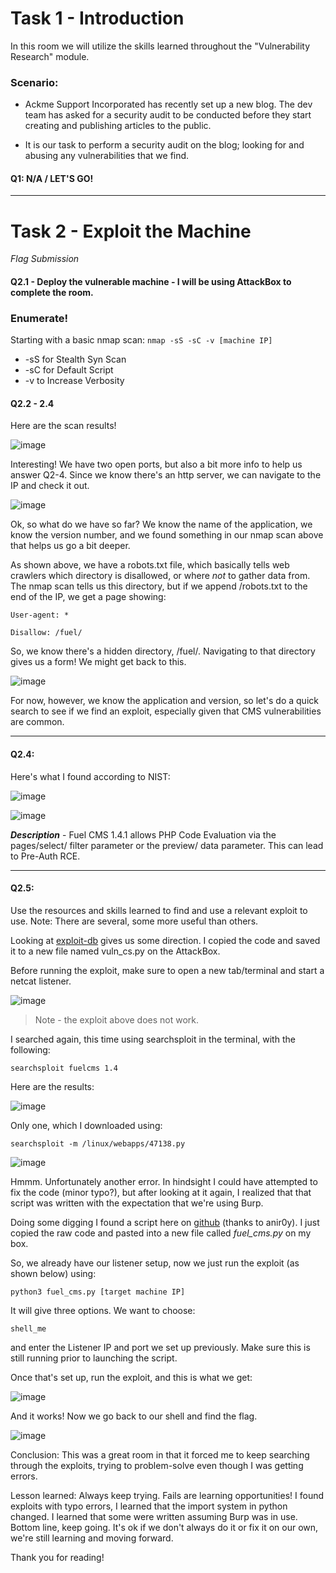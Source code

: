 # Task 1 - Introduction

In this room we will utilize the skills learned throughout the "Vulnerability Research" module.

### Scenario:
- Ackme Support Incorporated has recently set up a new blog. The dev team has asked for a security audit to be conducted before they start creating and publishing articles to the public.

- It is our task to perform a security audit on the blog; looking for and abusing any vulnerabilities that we find.

#### Q1: N/A / LET'S GO!

* * * 

# Task 2 - Exploit the Machine 
  _Flag Submission_

#### Q2.1 - Deploy the vulnerable machine - I will be using AttackBox to complete the room.

### Enumerate!
Starting with a basic nmap scan:
`nmap -sS -sC -v [machine IP]`

- -sS for Stealth Syn Scan
- -sC for Default Script 
- -v to Increase Verbosity

#### Q2.2 - 2.4
Here are the scan results!

![image](https://github.com/ne1atonin/TryHackMe-WriteUps/assets/135453212/d8e42b2e-1a0d-48d5-9e1d-af6a61e957ca)

 Interesting! We have two open ports, but also a bit more info to help us answer Q2-4. Since we know there's an http server, we can navigate to the IP and check it out.

![image](https://github.com/ne1atonin/TryHackMe-WriteUps/assets/135453212/4aaa6945-d67f-4f0e-918e-0b7889203f1c)


Ok, so what do we have so far? We know the name of the application, we know the version number, and we found something in our nmap scan above that helps us go a bit deeper.

As shown above, we have a robots.txt file, which basically tells web crawlers which directory  is disallowed, or where _not_ to gather data from. The nmap scan tells us this directory, but if we append /robots.txt to the end of the IP, we get a page showing:

`User-agent: *`

`Disallow: /fuel/`

So, we know there's a hidden directory, /fuel/. Navigating to that directory gives us a form! We might get back to this. 

![image](https://github.com/ne1atonin/TryHackMe-WriteUps/assets/135453212/33bc4493-6dc5-4012-9ee4-1a1cd8924e79)

For now, however, we know the application and version, so let's do a quick search to see if we find an exploit, especially given that CMS vulnerabilities are common. 
* * *
#### Q2.4:
Here's what I found according to NIST:

![image](https://github.com/ne1atonin/TryHackMe-WriteUps/assets/135453212/939f2780-d03a-4a39-ad1a-7c0f696b7903)

![image](https://github.com/ne1atonin/TryHackMe-WriteUps/assets/135453212/cbe7ed54-3f44-4630-bb9b-6b04da89c82f)

***Description*** - Fuel CMS 1.4.1 allows PHP Code Evaluation via the pages/select/ filter parameter or the preview/ data parameter. This can lead to Pre-Auth RCE.
* * * 
#### Q2.5:
Use the resources and skills learned to find and use a relevant exploit to use. Note: There are several, some more useful than others. 

Looking at [exploit-db](https://www.exploit-db.com/exploits/47138) gives us some direction.
I copied the code and saved it to a new file named vuln_cs.py on the AttackBox.

Before running the exploit, make sure to open a new tab/terminal and start a netcat listener.

![image](https://github.com/ne1atonin/TryHackMe-WriteUps/assets/135453212/96bb1c70-d087-41a9-9133-d7677c52999e)

> Note - the exploit above does not work.

I searched again, this time using searchsploit in the terminal, with the following:

`searchsploit fuelcms 1.4`

Here are the results:

![image](https://github.com/ne1atonin/TryHackMe-WriteUps/assets/135453212/49b05100-96df-4973-a20e-c6537dc65933)


Only one, which I downloaded using:

`searchsploit -m /linux/webapps/47138.py`

![image](https://github.com/ne1atonin/TryHackMe-WriteUps/assets/135453212/8683fd41-4ced-412c-8c94-1a3af9eab01a)

Hmmm.  Unfortunately another error.  In hindsight I could have attempted to fix the code (minor typo?), but after looking at it again, I realized that that script was written with the expectation that we're  using Burp.

Doing some digging I found a script here on [github](https://gist.github.com/anir0y/8529960c18e212948b0e40ed1fb18d6d#file-fuel-cms-py) (thanks to anir0y). I just copied the raw code and pasted into a new file called _fuel_cms.py_ on my box.

So, we already have our listener setup, now we just run the exploit (as shown below) using:

`python3 fuel_cms.py [target machine IP]`

It will give three options. We want to choose:

`shell_me` 

and enter the Listener IP and port we set up previously. Make sure this is still running prior to launching the script.

Once that's set up, run the exploit, and this is what we get:

![image](https://github.com/ne1atonin/TryHackMe-WriteUps/assets/135453212/a3b6ac62-13ee-4512-b106-133eb443a341)

And it works!  Now we go back to our shell and find the flag.

![image](https://github.com/ne1atonin/TryHackMe-WriteUps/assets/135453212/7be6ea30-708a-4043-abe1-f10ca586e68f)

Conclusion: This was a great room in that it forced me to keep searching through the exploits, trying to problem-solve even though I was getting errors. 

Lesson learned: Always keep trying. Fails are learning opportunities! I found exploits with typo errors, I learned that the import system in python changed. I learned that some were written assuming Burp was in use. Bottom line, keep going. It's ok if we don't always do it or fix it on our own, we're still learning and moving forward. 

Thank you for reading!
